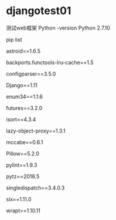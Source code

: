 # djangotest01
测试web框架
Python -version
Python 2.7.10

pip list 

astroid==1.6.5

backports.functools-lru-cache==1.5

configparser==3.5.0

Django==1.11

enum34==1.1.6

futures==3.2.0

isort==4.3.4

lazy-object-proxy==1.3.1

mccabe==0.6.1

Pillow==5.2.0

pylint==1.9.3

pytz==2018.5

singledispatch==3.4.0.3

six==1.11.0

wrapt==1.10.11
